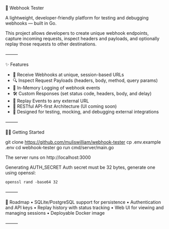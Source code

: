 🧪 Webhook Tester

A lightweight, developer-friendly platform for testing and debugging webhooks — built in Go.

This project allows developers to create unique webhook endpoints, capture incoming requests, inspect headers and
payloads, and optionally replay those requests to other destinations.

⸻

✨ Features

- 📩 Receive Webhooks at unique, session-based URLs
- 🔍 Inspect Request Payloads (headers, body, method, query params)
- 💾 In-Memory Logging of webhook events
- 🛠️ Custom Responses (set status code, headers, body, and delay)
- 🔁 Replay Events to any external URL
- 🧱 RESTful API-first Architecture (UI coming soon)
- 🧪 Designed for testing, mocking, and debugging external integrations

⸻

🏃‍♂️ Getting Started

git clone https://github.com/muliswilliam/webhook-tester
cp .env.example .env
cd webhook-tester
go run cmd/server/main.go

The server runs on http://localhost:3000

Generating AUTH_SECRET
Auth secret must be 32 bytes, generate one using openssl:

```
openssl rand -base64 32
```

⸻

📌 Roadmap
• SQLite/PostgreSQL support for persistence
• Authentication and API keys
• Replay history with status tracking
• Web UI for viewing and managing sessions
• Deployable Docker image

⸻
